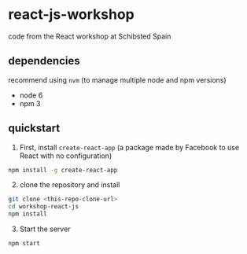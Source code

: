 # react-js-workshop

code from the React workshop at Schibsted Spain

## dependencies
recommend using `nvm` (to manage multiple node and npm versions)

- node 6
- npm 3

## quickstart

1. First, install `create-react-app` (a package made by Facebook to use React with no configuration)

  ```bash
  npm install -g create-react-app
  ```
  
2. clone the repository and install

  ```bash
  git clone <this-repo-clone-url>
  cd workshop-react-js
  npm install
  ``` 
  
3. Start the server

  ```bash
  npm start
  ```
  
